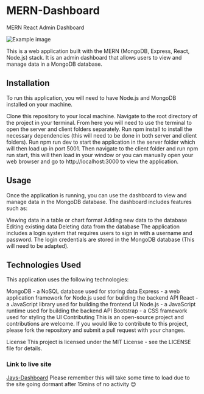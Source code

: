 # MERN-Dashboard
MERN React Admin Dashboard

![Example image](MERN-Dashboard)

This is a web application built with the MERN (MongoDB, Express, React, Node.js) stack. 
It is an admin dashboard that allows users to view and manage data in a MongoDB database.

## Installation
To run this application, you will need to have Node.js and MongoDB installed on your machine.

Clone this repository to your local machine.
Navigate to the root directory of the project in your terminal.
From here you will need to use the terminal to open the server and client folders separately.
Run npm install to install the necessary dependencies (this will need to be done in both server and client folders).
Run npm run dev to start the application in the server folder which will then load up in port 5001.
Then navigate to the client folder and run npm run start, this will then load in your window or you can manually open your web browser and 
go to http://localhost:3000 to view the application.

## Usage
Once the application is running, you can use the dashboard to view and manage data in the MongoDB database. The dashboard includes features such as:

Viewing data in a table or chart format
Adding new data to the database
Editing existing data
Deleting data from the database
The application includes a login system that requires users to sign in with a username and password. 
The login credentials are stored in the MongoDB database (This will need to be adapted).

## Technologies Used
This application uses the following technologies:

MongoDB - a NoSQL database used for storing data
Express - a web application framework for Node.js used for building the backend API
React - a JavaScript library used for building the frontend UI
Node.js - a JavaScript runtime used for building the backend API
Bootstrap - a CSS framework used for styling the UI
Contributing
This is an open-source project and contributions are welcome. If you would like to contribute to this project, please fork the repository and 
submit a pull request with your changes.

License
This project is licensed under the MIT License - see the LICENSE file for details.

### Link to live site
[Jays-Dashboard](https://jays-dashboard.onrender.com)
Please remember this will take some time to load due to the site going dormant after 15mins of no activity 😊
